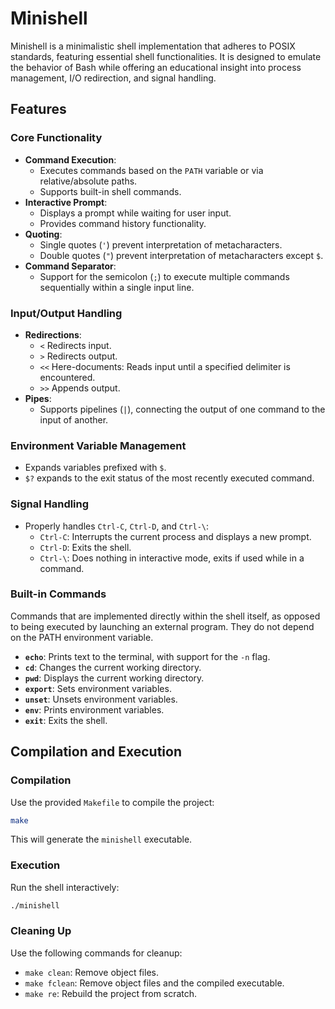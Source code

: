 # Minishell

Minishell is a minimalistic shell implementation that adheres to POSIX standards, featuring essential shell functionalities. It is designed to emulate the behavior of Bash while offering an educational insight into process management, I/O redirection, and signal handling.


## Features

### Core Functionality
- **Command Execution**:
  - Executes commands based on the `PATH` variable or via relative/absolute paths.
  - Supports built-in shell commands.
- **Interactive Prompt**:
  - Displays a prompt while waiting for user input.
  - Provides command history functionality.
- **Quoting**:
  - Single quotes (`'`) prevent interpretation of metacharacters.
  - Double quotes (`"`) prevent interpretation of metacharacters except `$`.
- **Command Separator**:
  - Support for the semicolon (`;`) to execute multiple commands sequentially within a single input line.

### Input/Output Handling
- **Redirections**:
  - `<` Redirects input.
  - `>` Redirects output.
  - `<<` Here-documents: Reads input until a specified delimiter is encountered.
  - `>>` Appends output.
- **Pipes**:
  - Supports pipelines (`|`), connecting the output of one command to the input of another.

### Environment Variable Management
- Expands variables prefixed with `$`.
- `$?` expands to the exit status of the most recently executed command.

### Signal Handling
- Properly handles `Ctrl-C`, `Ctrl-D`, and `Ctrl-\`:
  - `Ctrl-C`: Interrupts the current process and displays a new prompt.
  - `Ctrl-D`: Exits the shell.
  - `Ctrl-\`: Does nothing in interactive mode, exits if used while in a command.

### Built-in Commands
Commands that are implemented directly within the shell itself, as opposed to being executed by launching an external program. They do not depend on the PATH environment variable.
- **`echo`**: Prints text to the terminal, with support for the `-n` flag.
- **`cd`**: Changes the current working directory.
- **`pwd`**: Displays the current working directory.
- **`export`**: Sets environment variables.
- **`unset`**: Unsets environment variables.
- **`env`**: Prints environment variables.
- **`exit`**: Exits the shell.


## Compilation and Execution

### Compilation
Use the provided `Makefile` to compile the project:
```bash
make
```
This will generate the `minishell` executable.

### Execution
Run the shell interactively:
```bash
./minishell
```

### Cleaning Up
Use the following commands for cleanup:

- `make clean`: Remove object files.
- `make fclean`: Remove object files and the compiled executable.
- `make re`: Rebuild the project from scratch.


